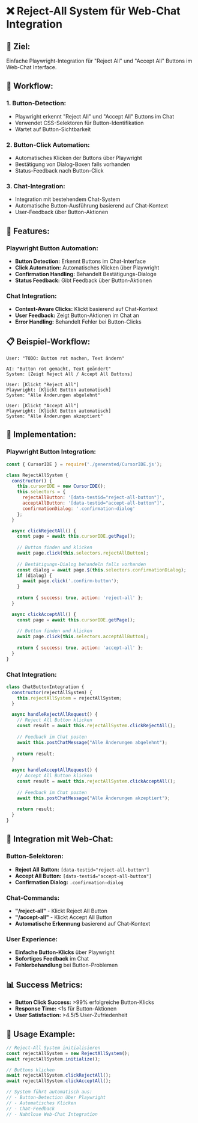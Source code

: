# ❌ Reject-All System für Web-Chat Integration

## 🎯 Ziel:
Einfache Playwright-Integration für "Reject All" und "Accept All" Buttons im Web-Chat Interface.

## 🔄 Workflow:

### 1. **Button-Detection:**
   - Playwright erkennt "Reject All" und "Accept All" Buttons im Chat
   - Verwendet CSS-Selektoren für Button-Identifikation
   - Wartet auf Button-Sichtbarkeit

### 2. **Button-Click Automation:**
   - Automatisches Klicken der Buttons über Playwright
   - Bestätigung von Dialog-Boxen falls vorhanden
   - Status-Feedback nach Button-Click

### 3. **Chat-Integration:**
   - Integration mit bestehendem Chat-System
   - Automatische Button-Ausführung basierend auf Chat-Kontext
   - User-Feedback über Button-Aktionen

## 🚀 Features:

### **Playwright Button Automation:**
- **Button Detection:** Erkennt Buttons im Chat-Interface
- **Click Automation:** Automatisches Klicken über Playwright
- **Confirmation Handling:** Behandelt Bestätigungs-Dialoge
- **Status Feedback:** Gibt Feedback über Button-Aktionen

### **Chat Integration:**
- **Context-Aware Clicks:** Klickt basierend auf Chat-Kontext
- **User Feedback:** Zeigt Button-Aktionen im Chat an
- **Error Handling:** Behandelt Fehler bei Button-Clicks

## 📋 Beispiel-Workflow:

```
User: "TODO: Button rot machen, Text ändern"

AI: "Button rot gemacht, Text geändert"
System: [Zeigt Reject All / Accept All Buttons]

User: [Klickt "Reject All"]
Playwright: [Klickt Button automatisch]
System: "Alle Änderungen abgelehnt"

User: [Klickt "Accept All"]  
Playwright: [Klickt Button automatisch]
System: "Alle Änderungen akzeptiert"
```

## 🔧 Implementation:

### **Playwright Button Integration:**
```javascript
const { CursorIDE } = require('./generated/CursorIDE.js');

class RejectAllSystem {
  constructor() {
    this.cursorIDE = new CursorIDE();
    this.selectors = {
      rejectAllButton: '[data-testid="reject-all-button"]',
      acceptAllButton: '[data-testid="accept-all-button"]',
      confirmationDialog: '.confirmation-dialog'
    };
  }

  async clickRejectAll() {
    const page = await this.cursorIDE.getPage();
    
    // Button finden und klicken
    await page.click(this.selectors.rejectAllButton);
    
    // Bestätigungs-Dialog behandeln falls vorhanden
    const dialog = await page.$(this.selectors.confirmationDialog);
    if (dialog) {
      await page.click('.confirm-button');
    }
    
    return { success: true, action: 'reject-all' };
  }

  async clickAcceptAll() {
    const page = await this.cursorIDE.getPage();
    
    // Button finden und klicken
    await page.click(this.selectors.acceptAllButton);
    
    return { success: true, action: 'accept-all' };
  }
}
```

### **Chat Integration:**
```javascript
class ChatButtonIntegration {
  constructor(rejectAllSystem) {
    this.rejectAllSystem = rejectAllSystem;
  }

  async handleRejectAllRequest() {
    // Reject All Button klicken
    const result = await this.rejectAllSystem.clickRejectAll();
    
    // Feedback im Chat posten
    await this.postChatMessage("Alle Änderungen abgelehnt");
    
    return result;
  }

  async handleAcceptAllRequest() {
    // Accept All Button klicken
    const result = await this.rejectAllSystem.clickAcceptAll();
    
    // Feedback im Chat posten
    await this.postChatMessage("Alle Änderungen akzeptiert");
    
    return result;
  }
}
```

## 🎯 Integration mit Web-Chat:

### **Button-Selektoren:**
- **Reject All Button:** `[data-testid="reject-all-button"]`
- **Accept All Button:** `[data-testid="accept-all-button"]`
- **Confirmation Dialog:** `.confirmation-dialog`

### **Chat-Commands:**
- **"/reject-all"** - Klickt Reject All Button
- **"/accept-all"** - Klickt Accept All Button
- **Automatische Erkennung** basierend auf Chat-Kontext

### **User Experience:**
- **Einfache Button-Klicks** über Playwright
- **Sofortiges Feedback** im Chat
- **Fehlerbehandlung** bei Button-Problemen

## 📊 Success Metrics:

- **Button Click Success:** >99% erfolgreiche Button-Klicks
- **Response Time:** <1s für Button-Aktionen
- **User Satisfaction:** >4.5/5 User-Zufriedenheit

## 🚀 Usage Example:

```javascript
// Reject-All System initialisieren
const rejectAllSystem = new RejectAllSystem();
await rejectAllSystem.initialize();

// Buttons klicken
await rejectAllSystem.clickRejectAll();
await rejectAllSystem.clickAcceptAll();

// System führt automatisch aus:
// - Button-Detection über Playwright
// - Automatisches Klicken
// - Chat-Feedback
// - Nahtlose Web-Chat Integration
```
